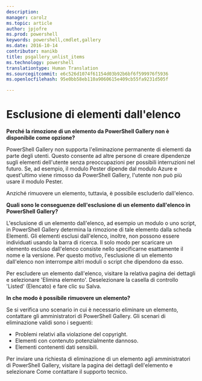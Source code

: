 ```yaml
---
description: 
manager: carolz
ms.topic: article
author: jpjofre
ms.prod: powershell
keywords: powershell,cmdlet,gallery
ms.date: 2016-10-14
contributor: manikb
title: psgallery_unlist_items
ms.technology: powershell
translationtype: Human Translation
ms.sourcegitcommit: e6c526d1074f61154d03b92b6bf6f599976f5936
ms.openlocfilehash: 95e0bb58eb110a9060615e409cb55fa9231d505f

---
```


# Esclusione di elementi dall'elenco

**Perché la rimozione di un elemento da PowerShell Gallery non è disponibile come opzione?**

PowerShell Gallery non supporta l'eliminazione permanente di elementi da parte degli utenti. Questo consente ad altre persone di creare dipendenze sugli elementi dell'utente senza preoccupazioni per possibili interruzioni nel futuro. Se, ad esempio, il modulo Pester dipende dal modulo Azure e quest'ultimo viene rimosso da PowerShell Gallery, l'utente non può più usare il modulo Pester.

Anziché rimuovere un elemento, tuttavia, è possibile escluderlo dall'elenco.

**Quali sono le conseguenze dell'esclusione di un elemento dall'elenco in PowerShell Gallery?**

L'esclusione di un elemento dall'elenco, ad esempio un modulo o uno script, in PowerShell Gallery determina la rimozione di tale elemento dalla scheda Elementi.
Gli elementi esclusi dall'elenco, inoltre, non possono essere individuati usando la barra di ricerca.
Il solo modo per scaricare un elemento escluso dall'elenco consiste nello specificarne esattamente il nome e la versione.
Per questo motivo, l'esclusione di un elemento dall'elenco non interrompe altri moduli o script che dipendono da esso.

Per escludere un elemento dall'elenco, visitare la relativa pagina dei dettagli e selezionare 'Elimina elemento'. Deselezionare la casella di controllo 'Listed' (Elencato) e fare clic su Salva.

**In che modo è possibile rimuovere un elemento?**

Se si verifica uno scenario in cui è necessario eliminare un elemento, contattare gli amministratori di PowerShell Gallery.
Gli scenari di eliminazione validi sono i seguenti:
- Problemi relativi alla violazione del copyright.
- Elementi con contenuto potenzialmente dannoso.
- Elementi contenenti dati sensibili.

Per inviare una richiesta di eliminazione di un elemento agli amministratori di PowerShell Gallery, visitare la pagina dei dettagli dell'elemento e selezionare Come contattare il supporto tecnico.  





<!--HONumber=Oct16_HO2-->


